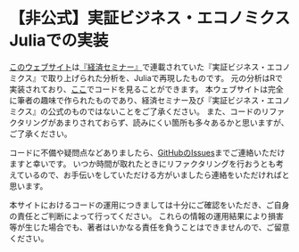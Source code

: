 # 【非公式】実証ビジネス・エコノミクス Juliaでの実装

[このウェブサイト](https://mizuhirosuzuki.github.io/keisemi_io/)は[『経済セミナー』](https://www.nippyo.co.jp/shop/magazines/latest/3.html)で連載されていた『実証ビジネス・エコノミクス』で取り上げられた分析を、Juliaで再現したものです。
元の分析はRで実装されており、[ここ](https://sites.google.com/view/keisemi-ebiz/%E3%83%9B%E3%83%BC%E3%83%A0)でコードを見ることができます。
本ウェブサイトは完全に筆者の趣味で作られたものであり、経済セミナー及び『実証ビジネス・エコノミクス』の公式のものではないことをご了承ください。
また、コードのリファクタリングがあまりされておらず、読みにくい箇所も多々あるかと思いますが、ご了承ください。

コードに不備や疑問点などありましたら、[GitHubのIssues](https://github.com/mizuhirosuzuki/keisemi_io/issues)までご連絡いただけますと幸いです。
いつか時間が取れたときにリファクタリングを行おうとも考えているので、お手伝いをしていただける方がいましたら連絡をいただければと思います。

本サイトにおけるコードの運用につきましては十分にご確認をいただき、ご自身の責任とご判断によって行ってください。
これらの情報の運用結果により損害等が生じた場合でも、著者はいかなる責任を負うことはできませんので、ご留意ください。
